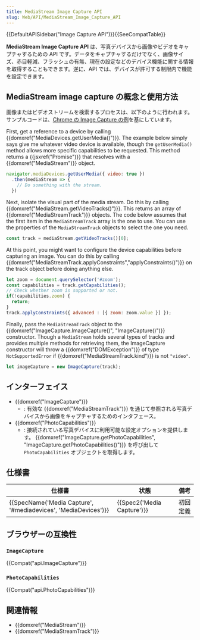 ```yaml
---
title: MediaStream Image Capture API
slug: Web/API/MediaStream_Image_Capture_API
---
```


{{DefaultAPISidebar("Image Capture API")}}{{SeeCompatTable}}

**MediaStream Image Capture API** は、写真デバイスから画像やビデオをキャプチャするための API です。データをキャプチャするだけでなく、画像サイズ、赤目軽減、フラッシュの有無、現在の設定などのデバイス機能に関する情報を取得することもできます。逆に、API では、デバイスが許可する制限内で機能を設定できます。

## MediaStream image capture の概念と使用方法

画像またはビデオストリームを検索するプロセスは、以下のように行われます。サンプルコードは、[Chrome の Image Capture の例](https://googlechrome.github.io/samples/image-capture/)を基にしています。

First, get a reference to a device by calling {{domxref("MediaDevices.getUserMedia()")}}. The example below simply says give me whatever video device is available, though the `getUserMedia()` method allows more specific capabilities to be requested. This method returns a {{jsxref("Promise")}} that resolves with a {{domxref("MediaStream")}} object.

```js
navigator.mediaDevices.getUserMedia({ video: true })
  .then(mediaStream => {
    // Do something with the stream.
  })
```

Next, isolate the visual part of the media stream. Do this by calling {{domxref("MediaStream.getVideoTracks()")}}. This returns an array of {{domxref("MediaStreamTrack")}} objects. The code below assumes that the first item in the `MediaStreamTrack` array is the one to use. You can use the properties of the `MediaStreamTrack` objects to select the one you need.

```js
const track = mediaStream.getVideoTracks()[0];
```

At this point, you might want to configure the device capabilities before capturing an image. You can do this by calling {{domxref("MediaStreamTrack.applyConstraints","applyConstraints()")}} on the track object before doing anything else.

```js
let zoom = document.querySelector('#zoom');
const capabilities = track.getCapabilities();
// Check whether zoom is supported or not.
if(!capabilities.zoom) {
  return;
}
track.applyConstraints({ advanced : [{ zoom: zoom.value }] });
```

Finally, pass the `MediaStreamTrack` object to the {{domxref("ImageCapture.ImageCapture()", "ImageCapture()")}} constructor. Though a `MediaStream` holds several types of tracks and provides multiple methods for retrieving them, the ImageCapture constructor will throw a {{domxref("DOMException")}} of type `NotSupportedError` if {{domxref("MediaStreamTrack.kind")}} is not `"video"`.

```js
let imageCapture = new ImageCapture(track);
```

## インターフェイス

- {{domxref("ImageCapture")}}
  - : 有効な {{domxref("MediaStreamTrack")}} を通じて参照される写真デバイスから画像をキャプチャするためのインタフェース。
- {{domxref("PhotoCapabilities")}}
  - : 接続されている写真デバイスに利用可能な設定オプションを提供します。 {{domxref("ImageCapture.getPhotoCapabilities", "ImageCapture.getPhotoCapabilities()")}} を呼び出して `PhotoCapabilities` オブジェクトを取得します。

## 仕様書

| 仕様書                                                                               | 状態                                 | 備考     |
| ------------------------------------------------------------------------------------ | ------------------------------------ | -------- |
| {{SpecName('Media Capture', '#mediadevices', 'MediaDevices')}} | {{Spec2('Media Capture')}} | 初回定義 |

## ブラウザーの互換性

### `ImageCapture`

{{Compat("api.ImageCapture")}}

### `PhotoCapabilities`

{{Compat("api.PhotoCapabilities")}}

## 関連情報

- {{domxref("MediaStream")}}
- {{domxref("MediaStreamTrack")}}
